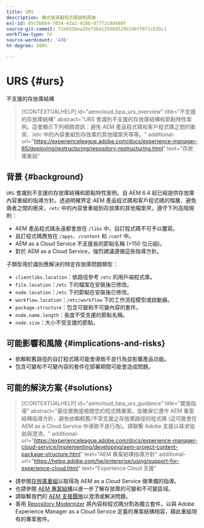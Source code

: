 ```yaml
---
title: URS
description: 模式偵測器程式碼說明頁面
exl-id: 05c5b664-f034-42a2-918b-07772c8d480f
source-git-commit: f1e833bea35ef3b412936d529b14bff6f1cb35c1
workflow-type: ht
source-wordcount: '436'
ht-degree: 100%

---
```


# URS {#urs}

不支援的存放庫結構

>[!CONTEXTUALHELP]
>id="aemcloud_bpa_urs_overview"
>title="不支援的存放庫結構"
>abstract="URS 會識別不支援的存放庫結構和節點特性案例。這會顯示下列相關資訊：避免 AEM 產品程式碼和客戶程式碼之間的衝突、/etc 中的內容重組到存放庫的其他檔案夾等等。"
>additional-url="https://experienceleague.adobe.com/docs/experience-manager-65/deploying/restructuring/repository-restructuring.html" text="存放庫重組"

## 背景 {#background}

`URS` 會識別不支援的存放庫結構和節點特性案例。自 AEM 6.4 起已經提供存放庫內容重組的指導方針。透過明確界定 AEM 產品程式碼和客戶程式碼的階層，避免兩者之間的衝突，`/etc` 中的內容會重組到存放庫的其他檔案夾，遵守下列高階規則：

* AEM 產品程式碼永遠都會放在 `/libs` 中，自訂程式碼不可予以覆寫。
* 自訂程式碼應放在 `/apps`、`/content` 和 `/conf` 中。
* AEM as a Cloud Service 不支援長的節點名稱 (>150 位元組)。
* 對於 AEM as a Cloud Service，強烈建議遵循這些指導方針。

子類型用於識別應解決的特定存放庫問題類型：
* `clientlibs.location`：依路徑參考 `/etc` 的用戶端程式庫。
* `file.location`：`/etc` 下的檔案在安裝後已修改。
* `node.location`：`/etc` 下的節點在安裝後已修改。
* `workflow.location`：`/etc/workflow` 下的工作流程模型或啟動器。
* `package.structure`：包含可變和不可變內容的套件。
* `node.name.length`：長度不受支援的節點名稱。
* `node.size`：大小不受支援的節點。

## 可能影響和風險 {#implications-and-risks}

* 依賴較舊路徑的自訂程式碼可能會導致不良行為並影響產品功能。
* 包含可變和不可變內容的套件在部署期間可能會造成問題。

## 可能的解決方案 {#solutions}

>[!CONTEXTUALHELP]
>id="aemcloud_bpa_urs_guidance"
>title="實施指導"
>abstract="最佳實務是檢閱您的程式碼專案，並確保它遵守 AEM 專案結構指導方針，避免依賴較舊/不受支援之存放庫路徑的程式碼 (這可能會在 AEM as a Cloud Service 中導致不良行為)。請聯繫 Adobe 支援以尋求協助與澄清。"
>additional-url="https://experienceleague.adobe.com/docs/experience-manager-cloud-service/implementing/developing/aem-project-content-package-structure.html" text="AEM 專案結構指導方針"
>additional-url="https://helpx.adobe.com/tw/enterprise/using/support-for-experience-cloud.html" text="Experience Cloud 支援"

* 請參閱[存放庫重組](https://experienceleague.adobe.com/docs/experience-manager-65/deploying/restructuring/repository-restructuring.html)以取得為 AEM as a Cloud Service 做準備的指導。
* 也請參閱 [AEM 專案結構](https://experienceleague.adobe.com/docs/experience-manager-cloud-service/implementing/developing/aem-project-content-package-structure.html)以進一步了解存放庫的可變和不可變區域。
* 請聯繫我們的 [AEM 支援團隊](https://helpx.adobe.com/tw/enterprise/using/support-for-experience-cloud.html)以澄清或解決問題。
* 善用 [Repository Modernizer](https://experienceleague.adobe.com/docs/experience-manager-cloud-service/moving/refactoring-tools/repo-modernizer.html#refactoring-tools) 將內容和程式碼分割為獨立套件，以與 Adobe Experience Manager as a Cloud Service 定義的專案結構相容，藉此重組現有的專案套件。
